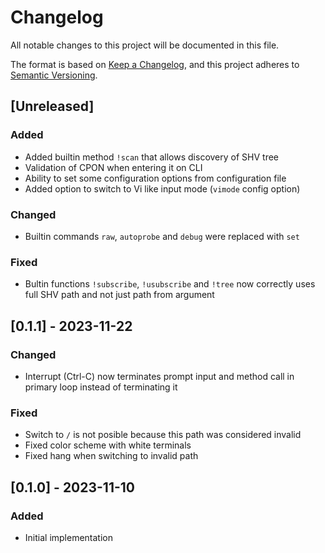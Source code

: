 # Changelog
All notable changes to this project will be documented in this file.

The format is based on [Keep a Changelog](https://keepachangelog.com/en/1.1.0/),
and this project adheres to [Semantic Versioning](https://semver.org/spec/v2.0.0.html).

## [Unreleased]
### Added
- Added builtin method `!scan` that allows discovery of SHV tree
- Validation of CPON when entering it on CLI
- Ability to set some configuration options from configuration file
- Added option to switch to Vi like input mode (`vimode` config option)

### Changed
- Builtin commands `raw`, `autoprobe` and `debug` were replaced with `set`

### Fixed
- Bultin functions `!subscribe`, `!usubscribe` and `!tree` now correctly uses
  full SHV path and not just path from argument


## [0.1.1] - 2023-11-22
### Changed
- Interrupt (Ctrl-C) now terminates prompt input and method call in primary loop
  instead of terminating it

### Fixed
- Switch to `/` is not posible because this path was considered invalid
- Fixed color scheme with white terminals
- Fixed hang when switching to invalid path


## [0.1.0] - 2023-11-10
### Added
- Initial implementation

